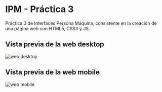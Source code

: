 # IPM - Práctica 3
Práctica 3 de Interfaces Persona Máquina, consistente en la creación de una página web con HTML5, CSS3 y JS.
## Vista previa de la web desktop
![web desktop](http://i.imgur.com/i4OMmjW.png)
## Vista previa de la web mobile
![web mobile](http://i.imgur.com/tl4yGrw.png)
